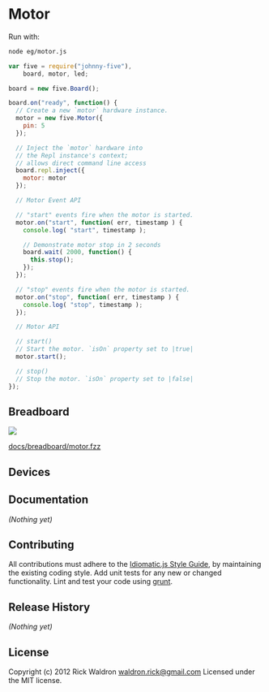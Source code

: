 # Motor

Run with:
```bash
node eg/motor.js
```


```javascript
var five = require("johnny-five"),
    board, motor, led;

board = new five.Board();

board.on("ready", function() {
  // Create a new `motor` hardware instance.
  motor = new five.Motor({
    pin: 5
  });

  // Inject the `motor` hardware into
  // the Repl instance's context;
  // allows direct command line access
  board.repl.inject({
    motor: motor
  });

  // Motor Event API

  // "start" events fire when the motor is started.
  motor.on("start", function( err, timestamp ) {
    console.log( "start", timestamp );

    // Demonstrate motor stop in 2 seconds
    board.wait( 2000, function() {
      this.stop();
    });
  });

  // "stop" events fire when the motor is started.
  motor.on("stop", function( err, timestamp ) {
    console.log( "stop", timestamp );
  });

  // Motor API

  // start()
  // Start the motor. `isOn` property set to |true|
  motor.start();

  // stop()
  // Stop the motor. `isOn` property set to |false|
});

```

## Breadboard

<img src="https://raw.github.com/rwldrn/johnny-five/master/docs/breadboard/motor.png">

[docs/breadboard/motor.fzz](https://github.com/rwldrn/johnny-five/blob/master/docs/breadboard/motor.fzz)



## Devices




## Documentation

_(Nothing yet)_









## Contributing
All contributions must adhere to the [Idiomatic.js Style Guide](https://github.com/rwldrn/idiomatic.js),
by maintaining the existing coding style. Add unit tests for any new or changed functionality. Lint and test your code using [grunt](https://github.com/cowboy/grunt).

## Release History
_(Nothing yet)_

## License
Copyright (c) 2012 Rick Waldron <waldron.rick@gmail.com>
Licensed under the MIT license.
